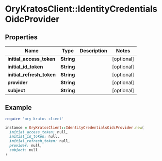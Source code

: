 # OryKratosClient::IdentityCredentialsOidcProvider

## Properties

| Name | Type | Description | Notes |
| ---- | ---- | ----------- | ----- |
| **initial_access_token** | **String** |  | [optional] |
| **initial_id_token** | **String** |  | [optional] |
| **initial_refresh_token** | **String** |  | [optional] |
| **provider** | **String** |  | [optional] |
| **subject** | **String** |  | [optional] |

## Example

```ruby
require 'ory-kratos-client'

instance = OryKratosClient::IdentityCredentialsOidcProvider.new(
  initial_access_token: null,
  initial_id_token: null,
  initial_refresh_token: null,
  provider: null,
  subject: null
)
```

